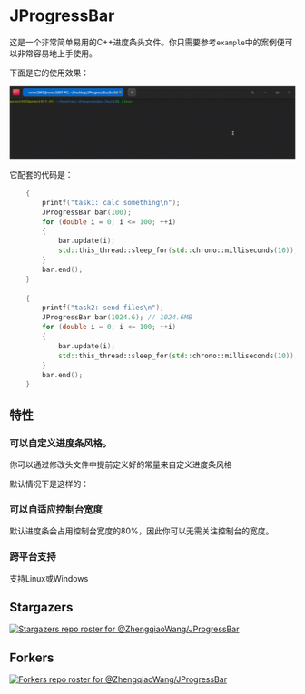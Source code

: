 # JProgressBar

这是一个非常简单易用的C++进度条头文件。你只需要参考`example`中的案例便可以非常容易地上手使用。

下面是它的使用效果：

![example](assets/example.gif)

它配套的代码是：

```cpp
    {
        printf("task1: calc something\n");
        JProgressBar bar(100);
        for (double i = 0; i <= 100; ++i)
        {
            bar.update(i);
            std::this_thread::sleep_for(std::chrono::milliseconds(10));
        }
        bar.end();
    }

    {
        printf("task2: send files\n");
        JProgressBar bar(1024.6); // 1024.6MB
        for (double i = 0; i <= 100; ++i)
        {
            bar.update(i);
            std::this_thread::sleep_for(std::chrono::milliseconds(10));
        }
        bar.end();
    }
```

## 特性

### 可以自定义进度条风格。

你可以通过修改头文件中提前定义好的常量来自定义进度条风格

默认情况下是这样的：

### 可以自适应控制台宽度

默认进度条会占用控制台宽度的80%，因此你可以无需关注控制台的宽度。

### 跨平台支持

支持Linux或Windows

## Stargazers

[![Stargazers repo roster for @ZhengqiaoWang/JProgressBar](https://reporoster.com/stars/ZhengqiaoWang/JProgressBar)](https://github.com/ZhengqiaoWang/JProgressBar/stargazers)

## Forkers

[![Forkers repo roster for @ZhengqiaoWang/JProgressBar](https://reporoster.com/forks/ZhengqiaoWang/JProgressBar)](https://github.com/ZhengqiaoWang/JProgressBar/network/members)
